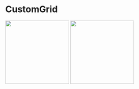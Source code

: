 # CustomGrid
<img src="https://user-images.githubusercontent.com/11435184/54864930-628d1f80-4da1-11e9-9adc-457e2d22c263.png" width="200"/> <img src="https://user-images.githubusercontent.com/11435184/54865318-17760b00-4da7-11e9-9a4e-2cff1ca06b96.png" width="200"/>

